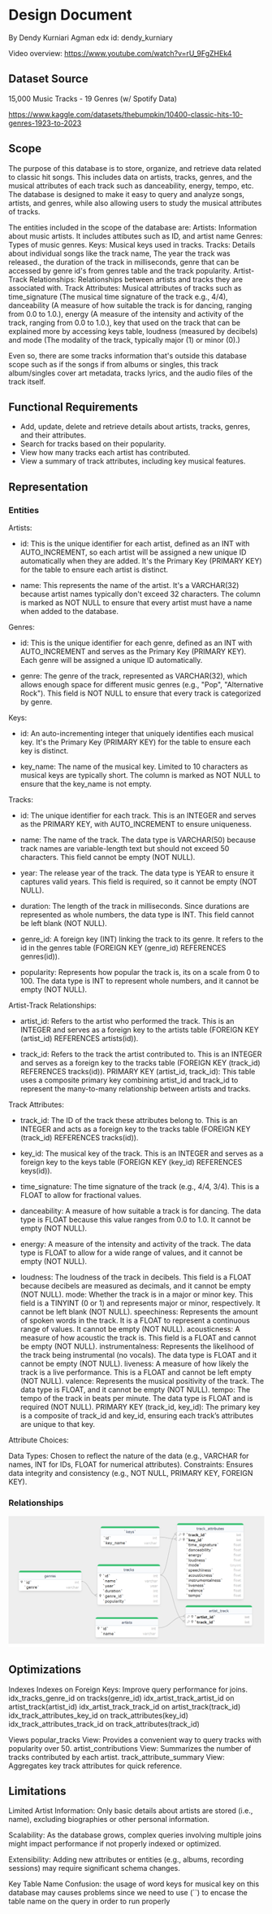 # Design Document

By Dendy Kurniari Agman
edx id: dendy_kurniary

Video overview: <https://www.youtube.com/watch?v=rU_9FgZHEk4>

## Dataset Source
15,000 Music Tracks - 19 Genres (w/ Spotify Data)

<https://www.kaggle.com/datasets/thebumpkin/10400-classic-hits-10-genres-1923-to-2023>

## Scope

The purpose of this database is to store, organize, and retrieve data related to classic hit songs. This includes data on artists, tracks, genres, and the musical attributes of each track such as danceability, energy, tempo, etc. The database is designed to make it easy to query and analyze songs, artists, and genres, while also allowing users to study the musical attributes of tracks.

The entities included in the scope of the database are:
Artists: Information about music artists. It includes attibutes such as ID, and artist name
Genres: Types of music genres.
Keys: Musical keys used in tracks.
Tracks: Details about individual songs like the track name, The year the track was released., the duration of the track in milliseconds, genre that can be accessed by genre id's from genres table and the track popularity.
Artist-Track Relationships: Relationships between artists and tracks they are associated with.
Track Attributes: Musical attributes of tracks such as time_signature (The musical time signature of the track e.g., 4/4), danceability (A measure of how suitable the track is for dancing, ranging from 0.0 to 1.0.), energy (A measure of the intensity and activity of the track, ranging from 0.0 to 1.0.), key that used on the track that can be explained more by accessing keys table, loudness (measured by decibels) and mode (The modality of the track, typically major (1) or minor (0).)

Even so, there are some tracks information that's outside this database scope such as if the songs if from albums or singles, this track album/singles cover art metadata, tracks lyrics, and the audio files of the track itself.

## Functional Requirements

* Add, update, delete and retrieve details about artists, tracks, genres, and their attributes.
* Search for tracks based on their popularity.
* View how many tracks each artist has contributed.
* View a summary of track attributes, including key musical features.

## Representation

### Entities

Artists:

* id: This is the unique identifier for each artist, defined as an INT with AUTO_INCREMENT, so each artist will be assigned a new unique ID automatically when they are added. It's the Primary Key (PRIMARY KEY) for the table to ensure each artist is distinct.

* name: This represents the name of the artist. It's a VARCHAR(32) because artist names typically don't exceed 32 characters. The column is marked as NOT NULL to ensure that every artist must have a name when added to the database.

Genres:
* id: This is the unique identifier for each genre, defined as an INT with AUTO_INCREMENT and serves as the Primary Key (PRIMARY KEY). Each genre will be assigned a unique ID automatically.

* genre: The genre of the track, represented as VARCHAR(32), which allows enough space for different music genres (e.g., "Pop", "Alternative Rock"). This field is NOT NULL to ensure that every track is categorized by genre.

Keys:
* id: An auto-incrementing integer that uniquely identifies each musical key. It's the Primary Key (PRIMARY KEY) for the table to ensure each key is distinct.

* key_name: The name of the musical key. Limited to 10 characters as musical keys are typically short. The column is marked as NOT NULL to ensure that the key_name is not empty.

Tracks:
* id: The unique identifier for each track. This is an INTEGER and serves as the PRIMARY KEY, with AUTO_INCREMENT to ensure uniqueness.

* name: The name of the track. The data type is VARCHAR(50) because track names are variable-length text but should not exceed 50 characters. This field cannot be empty (NOT NULL).

* year: The release year of the track. The data type is YEAR to ensure it captures valid years. This field is required, so it cannot be empty (NOT NULL).

* duration: The length of the track in milliseconds. Since durations are represented as whole numbers, the data type is INT. This field cannot be left blank (NOT NULL).

* genre_id: A foreign key (INT) linking the track to its genre. It refers to the id in the genres table (FOREIGN KEY (genre_id) REFERENCES genres(id)).

* popularity: Represents how popular the track is, its on a scale from 0 to 100. The data type is INT to represent whole numbers, and it cannot be empty (NOT NULL).

Artist-Track Relationships:
* artist_id: Refers to the artist who performed the track. This is an INTEGER and serves as a foreign key to the artists table (FOREIGN KEY (artist_id) REFERENCES artists(id)).

* track_id: Refers to the track the artist contributed to. This is an INTEGER and serves as a foreign key to the tracks table (FOREIGN KEY (track_id) REFERENCES tracks(id)).
PRIMARY KEY (artist_id, track_id): This table uses a composite primary key combining artist_id and track_id to represent the many-to-many relationship between artists and tracks.

Track Attributes:
* track_id: The ID of the track these attributes belong to. This is an INTEGER and acts as a foreign key to the tracks table (FOREIGN KEY (track_id) REFERENCES tracks(id)).

* key_id: The musical key of the track. This is an INTEGER and serves as a foreign key to the keys table (FOREIGN KEY (key_id) REFERENCES keys(id)).

* time_signature: The time signature of the track (e.g., 4/4, 3/4). This is a FLOAT to allow for fractional values.

* danceability: A measure of how suitable a track is for dancing. The data type is FLOAT because this value ranges from 0.0 to 1.0. It cannot be empty (NOT NULL).

* energy: A measure of the intensity and activity of the track. The data type is FLOAT to allow for a wide range of values, and it cannot be empty (NOT NULL).

* loudness: The loudness of the track in decibels. This field is a FLOAT because decibels are measured as decimals, and it cannot be empty (NOT NULL).
mode: Whether the track is in a major or minor key. This field is a TINYINT (0 or 1) and represents major or minor, respectively. It cannot be left blank (NOT NULL).
speechiness: Represents the amount of spoken words in the track. It is a FLOAT to represent a continuous range of values. It cannot be empty (NOT NULL).
acousticness: A measure of how acoustic the track is. This field is a FLOAT and cannot be empty (NOT NULL).
instrumentalness: Represents the likelihood of the track being instrumental (no vocals). The data type is FLOAT and it cannot be empty (NOT NULL).
liveness: A measure of how likely the track is a live performance. This is a FLOAT and cannot be left empty (NOT NULL).
valence: Represents the musical positivity of the track. The data type is FLOAT, and it cannot be empty (NOT NULL).
tempo: The tempo of the track in beats per minute. The data type is FLOAT and is required (NOT NULL).
PRIMARY KEY (track_id, key_id): The primary key is a composite of track_id and key_id, ensuring each track’s attributes are unique to that key.

Attribute Choices:

Data Types: Chosen to reflect the nature of the data (e.g., VARCHAR for names, INT for IDs, FLOAT for numerical attributes).
Constraints: Ensures data integrity and consistency (e.g., NOT NULL, PRIMARY KEY, FOREIGN KEY).


### Relationships

![alt text](<ER diagram classic hits.png>)

## Optimizations

Indexes
    Indexes on Foreign Keys: Improve query performance for joins.
        idx_tracks_genre_id on tracks(genre_id)
        idx_artist_track_artist_id on artist_track(artist_id)
        idx_artist_track_track_id on artist_track(track_id)
        idx_track_attributes_key_id on track_attributes(key_id)
        idx_track_attributes_track_id on track_attributes(track_id)

Views
    popular_tracks View: Provides a convenient way to query tracks with popularity over 50.
    artist_contributions View: Summarizes the number of tracks contributed by each artist.
    track_attribute_summary View: Aggregates key track attributes for quick reference.

## Limitations
Limited Artist Information: Only basic details about artists are stored (i.e., name), excluding biographies or other personal information.

Scalability: As the database grows, complex queries involving multiple joins might impact performance if not properly indexed or optimized.

Extensibility: Adding new attributes or entities (e.g., albums, recording sessions) may require significant schema changes.

Key Table Name Confusion: the usage of word keys for musical key on this database may causes problems since we need to use (``) to encase the table name on the query in order to run properly
